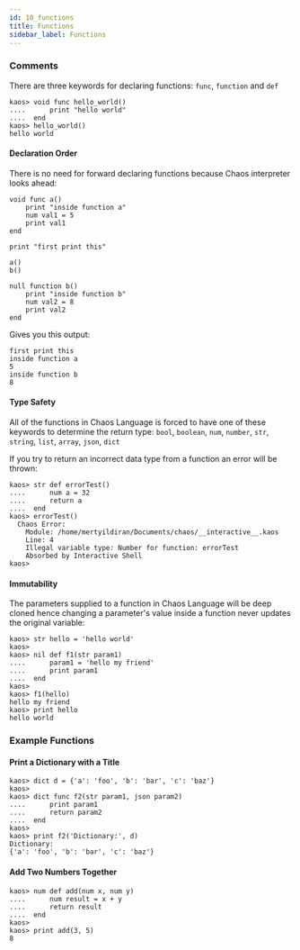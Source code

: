 ```yaml
---
id: 10_functions
title: Functions
sidebar_label: Functions
---
```


### Comments

There are three keywords for declaring functions: `func`, `function` and `def`

```text
kaos> void func hello_world()
....      print "hello world"
....  end
kaos> hello_world()
hello world
```

#### Declaration Order

There is no need for forward declaring functions because Chaos interpreter looks ahead:

```text
void func a()
    print "inside function a"
    num val1 = 5
    print val1
end

print "first print this"

a()
b()

null function b()
    print "inside function b"
    num val2 = 8
    print val2
end
```

Gives you this output:

```text
first print this
inside function a
5
inside function b
8
```

#### Type Safety

All of the functions in Chaos Language is forced to have one of these keywords to
determine the return type: `bool`, `boolean`, `num`, `number`, `str`, `string`, `list`, `array`, `json`, `dict`

If you try to return an incorrect data type from a function an error will be thrown:

```text
kaos> str def errorTest()
....      num a = 32
....      return a
....  end
kaos> errorTest()
  Chaos Error:
    Module: /home/mertyildiran/Documents/chaos/__interactive__.kaos
    Line: 4
    Illegal variable type: Number for function: errorTest
    Absorbed by Interactive Shell
kaos>
```

#### Immutability

The parameters supplied to a function in Chaos Language will be deep cloned hence
changing a parameter's value inside a function never updates the original variable:

```text
kaos> str hello = 'hello world'
kaos>
kaos> nil def f1(str param1)
....      param1 = 'hello my friend'
....      print param1
....  end
kaos>
kaos> f1(hello)
hello my friend
kaos> print hello
hello world
```

### Example Functions

#### Print a Dictionary with a Title

```text
kaos> dict d = {'a': 'foo', 'b': 'bar', 'c': 'baz'}
kaos>
kaos> dict func f2(str param1, json param2)
....      print param1
....      return param2
....  end
kaos>
kaos> print f2('Dictionary:', d)
Dictionary:
{'a': 'foo', 'b': 'bar', 'c': 'baz'}
```

#### Add Two Numbers Together

```text
kaos> num def add(num x, num y)
....      num result = x + y
....      return result
....  end
kaos>
kaos> print add(3, 5)
8
```
